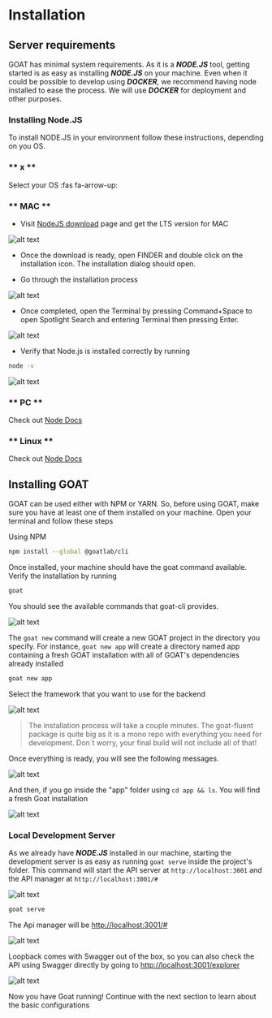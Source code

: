 # Installation

## Server requirements

GOAT has minimal system requirements. As it is a **_NODE.JS_** tool, getting started is as easy as installing **_NODE.JS_** on your machine. Even when it could be possible to develop using **_DOCKER_**, we recommend having node installed to ease the process. We will use **_DOCKER_** for deployment and other purposes.

### Installing Node.JS

To install NODE.JS in your environment follow these instructions, depending on you OS.

<!-- tabs:start -->

### ** x **

Select your OS :fas fa-arrow-up:

### ** MAC **

- Visit [NodeJS download](https://nodejs.org/en/download/) page and get the LTS version for MAC

![alt text](imgs/NodeInstall.png "Select your node version")

- Once the download is ready, open FINDER and double click on the installation icon. The installation dialog should open.

- Go through the installation process

![alt text](imgs/NodeInstallMac.png "Installation Process")

- Once completed, open the Terminal by pressing Command+Space to open Spotlight Search and entering Terminal then pressing Enter.

![alt text](imgs/NodeInstall-terminal.png "Open the Terminal")

- Verify that Node.js is installed correctly by running

```bash
node -v
```

![alt text](imgs/NodeInstall-verify.png "Verify installation")

### ** PC **

Check out [Node Docs](https://nodejs.org/en/download/)

### ** Linux **

Check out [Node Docs](https://nodejs.org/en/download/package-manager/)

<!-- tabs:end -->

## Installing GOAT

GOAT can be used either with NPM or YARN. So, before using GOAT, make sure you have at least one of them installed on your machine.
Open your terminal and follow these steps

Using NPM

```bash
npm install --global @goatlab/cli

```

Once installed, your machine should have the goat command available. Verify the installation by running

```bash
goat

```

You should see the available commands that goat-cli provides.

![alt text](imgs/goat-cli.png "Goat-CLI")

The `goat new` command will create a new GOAT project in the directory you specify. For instance, `goat new app` will create a directory named app containing a fresh GOAT installation with all of GOAT's dependencies already installed

```bash
goat new app

```

Select the framework that you want to use for the backend

![alt text](imgs/cli-select-framework.png "Select Framework")

> The installation process will take a couple minutes. The goat-fluent package is quite big as it is a mono repo with everything you need for development. Don´t worry, your final build will not include all of that!

Once everything is ready, you will see the following messages.

![alt text](imgs/cli-installation-completed.png "Installation completed")

And then, if you go inside the "app" folder using `cd app && ls`. You will find a fresh Goat installation

![alt text](imgs/cli-folder-created.png "Installation completed")

### Local Development Server

As we already have **_NODE.JS_** installed in our machine, starting the development server is as easy as running `goat serve` inside the project's folder. This command will start the API server at `http://localhost:3001` and the API manager at `http://localhost:3001/#`

![alt text](imgs/cli-serve.png "Goat serve")

```bash
goat serve

```

The Api manager will be [http://localhost:3001/#](http://localhost:3001/#)

![alt text](imgs/goat-dashboard.png "Goat Dashboard")

Loopback comes with Swagger out of the box, so you can also check the API using Swagger directly by going to [http://localhost:3001/explorer](http://localhost:3001/explorer)

![alt text](imgs/goat-swagger.png "Goat Swagger")

Now you have Goat running! Continue with the next section to learn about the basic configurations
